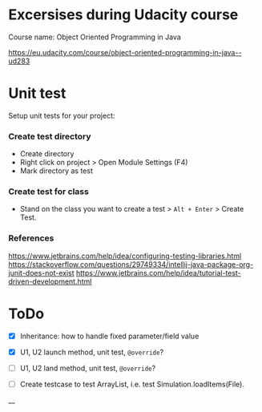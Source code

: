 # Excersises during Udacity course

Course name: Object Oriented Programming in Java

https://eu.udacity.com/course/object-oriented-programming-in-java--ud283

# Unit test
Setup unit tests for your project:

### Create test directory
- Create directory
- Right click on project > Open Module Settings (F4)
- Mark directory as test

### Create test for class
- Stand on the class you want to create a test > `Alt + Enter` > Create Test.


### References
https://www.jetbrains.com/help/idea/configuring-testing-libraries.html
https://stackoverflow.com/questions/29749334/intellij-java-package-org-junit-does-not-exist
https://www.jetbrains.com/help/idea/tutorial-test-driven-development.html


# ToDo
- [x] Inheritance: how to handle fixed parameter/field value
- [x] U1, U2 launch method, unit test, `@override`?
- [ ] U1, U2 land method, unit test, `@override`?
- [ ] Create testcase to test ArrayList, i.e. test Simulation.loadItems(File).


__